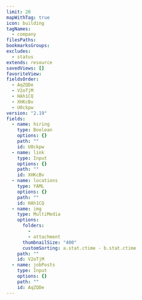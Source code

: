 ```yaml
---
limit: 20
mapWithTag: true
icon: building
tagNames:
  - company
filesPaths: 
bookmarksGroups: 
excludes:
  - status
extends: resource
savedViews: []
favoriteView: 
fieldsOrder:
  - AqZQDe
  - V2oTjM
  - HAh1CQ
  - XHKcBv
  - U0ckpw
version: "2.19"
fields:
  - name: hiring
    type: Boolean
    options: {}
    path: ""
    id: U0ckpw
  - name: link
    type: Input
    options: {}
    path: ""
    id: XHKcBv
  - name: locations
    type: YAML
    options: {}
    path: ""
    id: HAh1CQ
  - name: img
    type: MultiMedia
    options:
      folders:
        - 
        - attachment
      thumbnailSize: "400"
      customSorting: a.stat.ctime - b.stat.ctime
    path: ""
    id: V2oTjM
  - name: jobPosts
    type: Input
    options: {}
    path: ""
    id: AqZQDe
---
```

